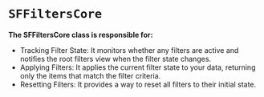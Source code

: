 # ``SFFiltersCore``

**The SFFiltersCore class is responsible for:**

- Tracking Filter State: It monitors whether any filters are active and notifies the root filters view when the filter state changes.
- Applying Filters: It applies the current filter state to your data, returning only the items that match the filter criteria.
- Resetting Filters: It provides a way to reset all filters to their initial state.
